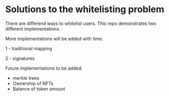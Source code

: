 # Solutions to the whitelisting problem

There are differend ways to whitelist users. This repo demonstrates two different implementations.

More implementations will be added with time.

1 - traditional mapping

2 - signatures

Future implementations to be added:

- merkle trees
- Ownership of NFTs
- Balance of token amount
